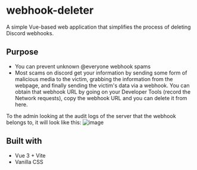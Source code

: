 # webhook-deleter

A simple Vue-based web application that simplifies the process of deleting Discord webhooks.

## Purpose

- You can prevent unknown @everyone webhook spams
- Most scams on discord get your information by sending some form of malicious media to the victim, grabbing the information from the webpage, and finally sending the victim's data via a webhook. You can obtain that webhook URL by going on your Developer Tools (record the Network requests), copy the webhook URL and you can delete it from here.

To the admin looking at the audit logs of the server that the webhook belongs to, it will look like this:
![image](https://github.com/user-attachments/assets/041ab250-cb91-4430-8f8c-83725ffec54a)


## Built with

- Vue 3 + Vite
- Vanilla CSS
